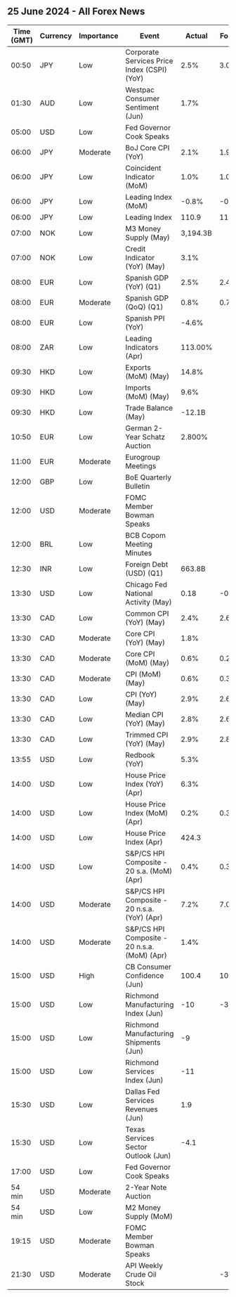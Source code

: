 ## 25 June 2024 - All Forex News

| Time (GMT) | Currency | Importance | Event | Actual | Forecast | Previous |
|------|----------|------------|-------|--------|----------|----------|
| 00:50 | JPY | Low | Corporate Services Price Index (CSPI) (YoY) | 2.5% | 3.0% | 2.7% |
| 01:30 | AUD | Low | Westpac Consumer Sentiment (Jun) | 1.7% |  | -0.3% |
| 05:00 | USD | Low | Fed Governor Cook Speaks |  |  |  |
| 06:00 | JPY | Moderate | BoJ Core CPI (YoY) | 2.1% | 1.9% | 1.8% |
| 06:00 | JPY | Low | Coincident Indicator (MoM) | 1.0% | 1.0% | 2.1% |
| 06:00 | JPY | Low | Leading Index (MoM) | -0.8% | -0.1% | 0.1% |
| 06:00 | JPY | Low | Leading Index | 110.9 | 111.6 | 112.2 |
| 07:00 | NOK | Low | M3 Money Supply (May) | 3,194.3B |  | 3,117.4B |
| 07:00 | NOK | Low | Credit Indicator (YoY) (May) | 3.1% |  | 3.2% |
| 08:00 | EUR | Low | Spanish GDP (YoY) (Q1) | 2.5% | 2.4% | 2.4% |
| 08:00 | EUR | Moderate | Spanish GDP (QoQ) (Q1) | 0.8% | 0.7% | 0.7% |
| 08:00 | EUR | Low | Spanish PPI (YoY) | -4.6% |  | -6.7% |
| 08:00 | ZAR | Low | Leading Indicators (Apr) | 113.00% |  | 110.40% |
| 09:30 | HKD | Low | Exports (MoM) (May) | 14.8% |  | 11.9% |
| 09:30 | HKD | Low | Imports (MoM) (May) | 9.6% |  | 3.7% |
| 09:30 | HKD | Low | Trade Balance (May) | -12.1B |  | -10.0B |
| 10:50 | EUR | Low | German 2-Year Schatz Auction | 2.800% |  | 3.010% |
| 11:00 | EUR | Moderate | Eurogroup Meetings |  |  |  |
| 12:00 | GBP | Low | BoE Quarterly Bulletin |  |  |  |
| 12:00 | USD | Moderate | FOMC Member Bowman Speaks |  |  |  |
| 12:00 | BRL | Low | BCB Copom Meeting Minutes |  |  |  |
| 12:30 | INR | Low | Foreign Debt (USD) (Q1) | 663.8B |  | 648.2B |
| 13:30 | USD | Low | Chicago Fed National Activity (May) | 0.18 | -0.25 | -0.26 |
| 13:30 | CAD | Low | Common CPI (YoY) (May) | 2.4% | 2.6% | 2.6% |
| 13:30 | CAD | Moderate | Core CPI (YoY) (May) | 1.8% |  | 1.6% |
| 13:30 | CAD | Moderate | Core CPI (MoM) (May) | 0.6% | 0.2% | 0.2% |
| 13:30 | CAD | Moderate | CPI (MoM) (May) | 0.6% | 0.3% | 0.5% |
| 13:30 | CAD | Low | CPI (YoY) (May) | 2.9% | 2.6% | 2.7% |
| 13:30 | CAD | Low | Median CPI (YoY) (May) | 2.8% | 2.6% | 2.6% |
| 13:30 | CAD | Low | Trimmed CPI (YoY) (May) | 2.9% | 2.8% | 2.8% |
| 13:55 | USD | Low | Redbook (YoY) | 5.3% |  | 5.9% |
| 14:00 | USD | Low | House Price Index (YoY) (Apr) | 6.3% |  | 6.7% |
| 14:00 | USD | Low | House Price Index (MoM) (Apr) | 0.2% | 0.3% | 0.1% |
| 14:00 | USD | Low | House Price Index (Apr) | 424.3 |  | 423.3 |
| 14:00 | USD | Low | S&P/CS HPI Composite - 20 s.a. (MoM) (Apr) | 0.4% | 0.3% | 0.3% |
| 14:00 | USD | Moderate | S&P/CS HPI Composite - 20 n.s.a. (YoY) (Apr) | 7.2% | 7.0% | 7.5% |
| 14:00 | USD | Moderate | S&P/CS HPI Composite - 20 n.s.a. (MoM) (Apr) | 1.4% |  | 1.6% |
| 15:00 | USD | High | CB Consumer Confidence (Jun) | 100.4 | 100.0 | 101.3 |
| 15:00 | USD | Low | Richmond Manufacturing Index (Jun) | -10 | -3 | 0 |
| 15:00 | USD | Low | Richmond Manufacturing Shipments (Jun) | -9 |  | 13 |
| 15:00 | USD | Low | Richmond Services Index (Jun) | -11 |  | 3 |
| 15:30 | USD | Low | Dallas Fed Services Revenues (Jun) | 1.9 |  | 6.7 |
| 15:30 | USD | Low | Texas Services Sector Outlook (Jun) | -4.1 |  | -12.1 |
| 17:00 | USD | Low | Fed Governor Cook Speaks |  |  |  |
| 54 min | USD | Moderate | 2-Year Note Auction |  |  | 4.917% |
| 54 min | USD | Low | M2 Money Supply (MoM) |  |  | 20.87T |
| 19:15 | USD | Moderate | FOMC Member Bowman Speaks |  |  |  |
| 21:30 | USD | Moderate | API Weekly Crude Oil Stock |  | -3.000M | 2.264M |
